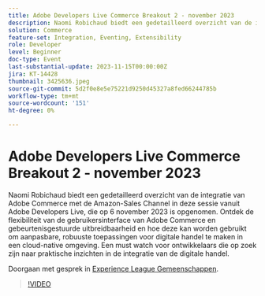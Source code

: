 ```yaml
---
title: Adobe Developers Live Commerce Breakout 2 - november 2023
description: Naomi Robichaud biedt een gedetailleerd overzicht van de integratie van Adobe Commerce met de Amazon-Sales Channel in deze sessie vanuit Adobe Developers Live, die op 6 november 2023 is opgenomen. Ontdek de flexibiliteit van de gebruikersinterface van Adobe Commerce en gebeurtenisgestuurde uitbreidbaarheid en hoe deze kan worden gebruikt om aanpasbare, robuuste toepassingen voor digitale handel te maken in een cloud-native omgeving. Een must watch voor ontwikkelaars die op zoek zijn naar praktische inzichten in de integratie van de digitale handel.
solution: Commerce
feature-set: Integration, Eventing, Extensibility
role: Developer
level: Beginner
doc-type: Event
last-substantial-update: 2023-11-15T00:00:00Z
jira: KT-14428
thumbnail: 3425636.jpeg
source-git-commit: 5d2f0e8e5e75221d9250d45327a8fed66244785b
workflow-type: tm+mt
source-wordcount: '151'
ht-degree: 0%

---
```



# Adobe Developers Live Commerce Breakout 2 - november 2023

Naomi Robichaud biedt een gedetailleerd overzicht van de integratie van Adobe Commerce met de Amazon-Sales Channel in deze sessie vanuit Adobe Developers Live, die op 6 november 2023 is opgenomen. Ontdek de flexibiliteit van de gebruikersinterface van Adobe Commerce en gebeurtenisgestuurde uitbreidbaarheid en hoe deze kan worden gebruikt om aanpasbare, robuuste toepassingen voor digitale handel te maken in een cloud-native omgeving. Een must watch voor ontwikkelaars die op zoek zijn naar praktische inzichten in de integratie van de digitale handel.

Doorgaan met gesprek in [Experience League Gemeenschappen](https://adobe.ly/46M7lZK).

>[!VIDEO](https://video.tv.adobe.com/v/3425636/?learn=on)